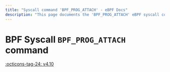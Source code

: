 ```yaml
---
title: "Syscall command 'BPF_PROG_ATTACH' - eBPF Docs"
description: "This page documents the 'BPF_PROG_ATTACH' eBPF syscall command, including its defintion, usage, program types that can use it, and examples."
---
```

# BPF Syscall `BPF_PROG_ATTACH` command

<!-- [FEATURE_TAG](BPF_PROG_ATTACH) -->
[:octicons-tag-24: v4.10](https://github.com/torvalds/linux/commit/f4324551489e8781d838f941b7aee4208e52e8bf)
<!-- [/FEATURE_TAG] -->

<!-- TODO -->

